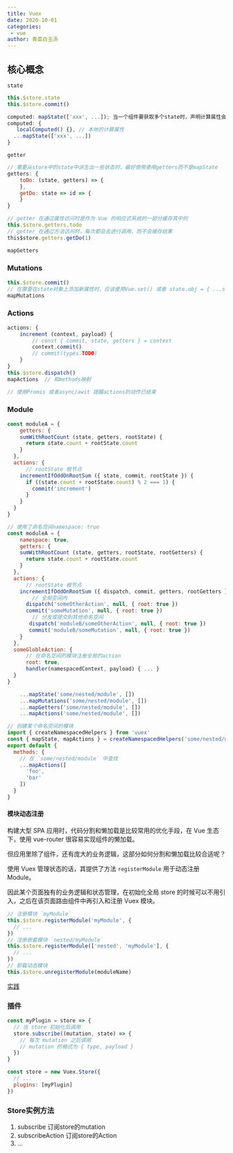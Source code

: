 ```yaml
---
title: Vuex
date: 2020-10-01
categories:
 - vue
author: 青菜白玉汤
---
```


## 核心概念


`state`

```javascript
this.$store.state
this.$store.commit()

computed: mapState(['xxx', ...]); 当一个组件要获取多个state时，声明计算属性会变得重复和冗余，mapState生成计算属性
computed: {
   localComputed() {}, // 本地的计算属性
  ...mapState(['xxx', ...])
}
```

`getter`

```javascript
// 需要从store中的state中派生出一些状态时，最好使用使用getters而不是mapState
getters: {
    toDo: (state, getters) => {
    },
    getDo: state => id => {
    }
}

// getter 在通过属性访问时是作为 Vue 的响应式系统的一部分缓存其中的
this.$store.getters.todo
// getter 在通过方法访问时，每次都会去进行调用，而不会缓存结果
this$store.getters.getDo(1)

mapGetters
```

### Mutations

```javascript
this.$store.commit()
// 在需要在state对象上添加新属性时，应该使用Vue.set() 或者 state.obj = { ...state.obj, newProp: 23 }
mapMutations
```

### Actions

```javascript
actions: {
    increment (context, payload) {
        // const { commit, state, getters } = context
        context.commit()
        // commit(types.TODO)
    }
}
this.$store.dispatch()
mapActions  // 和methods映射

// 使用Promis 或者async/awit 提醒actions的动作已结束
```

### Module

```javascript
const moduleA = {
    getters: {
    sumWithRootCount (state, getters, rootState) {
      return state.count + rootState.count
    }
  },
  actions: {
      // rootState 根节点
    incrementIfOddOnRootSum ({ state, commit, rootState }) {
      if ((state.count + rootState.count) % 2 === 1) {
        commit('increment')
      }
    }
  }
}

// 使用了命名空间namespace: true
const moduleA = {
    namespace: true,
    getters: {
    sumWithRootCount (state, getters, rootState, rootGetters) {
      return state.count + rootState.count
    }
  },
  actions: {
      // rootState 根节点
    incrementIfOddOnRootSum ({ dispatch, commit, getters, rootGetters }) {
        // 全局空间内
      dispatch('someOtherAction', null, { root: true })
      commit('someMutation', null, { root: true })
        // 分发或提交到其他命名空间
       dispatch('moduleB/someOtherAction', null, { root: true })
       commit('moduleB/someMutation', null, { root: true })
    }
  },
  someGlobleAction: {
      // 在命名空间的模块注册全局的action
      root: true,
      handler(namespacedContext, payload) { ... } 
  }
}

    ...mapState('some/nested/module', [])
    ...mapMutations('some/nested/module', [])
	...mapGetters('some/nested/module', [])
	...mapActions('some/nested/module', [])
```

```javascript
// 创建某个命名空间的模块
import { createNamespacedHelpers } from 'vuex'
const { mapState, mapActions } = createNamespacedHelpers('some/nested/module')
export default {
  methods: {
    // 在 `some/nested/module` 中查找
    ...mapActions([
      'foo',
      'bar'
    ])
  }
}
```

#### 模块动态注册

构建大型 SPA 应用时，代码分割和懒加载是比较常用的优化手段，在 Vue 生态下，使用 vue-router 很容易实现组件的懒加载。

但应用里除了组件，还有庞大的业务逻辑，这部分如何分割和懒加载比较合适呢？

使用 Vuex 管理状态的话，其提供了方法 `registerModule` 用于动态注册Module。

因此某个页面独有的业务逻辑和状态管理，在初始化全局 store 的时候可以不用引入，之后在该页面路由组件中再引入和注册 Vuex 模块。

```javascript
// 注册模块 `myModule`
this.$store.registerModule('myModule', {
  // ...
})
// 注册嵌套模块 `nested/myModule`
this.$store.registerModule(['nested', 'myModule'], {
  // ...
})
// 卸载动态模块
this.$store.unregisterModule(moduleName)
```

[实践](https://hikerpig.github.io/2018/07/03/2018-07-03-Vuex-Dynamic-Module-Hints/)



### 插件

```javascript
const myPlugin = store => {
  // 当 store 初始化后调用
  store.subscribe((mutation, state) => {
    // 每次 mutation 之后调用
    // mutation 的格式为 { type, payload }
  })
}

const store = new Vuex.Store({
  // ...
  plugins: [myPlugin]
})
```



### Store实例方法

1. subscribe 订阅store的mutation
2. subscribeAction 订阅store的Action
3. ...